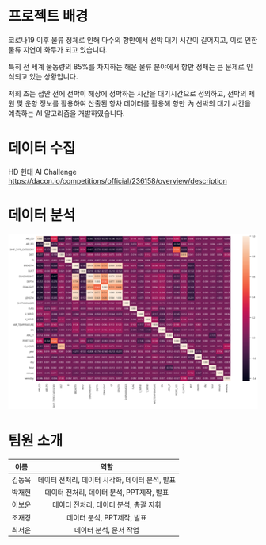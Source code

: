 # 프로젝트 배경
코로나19 이후 물류 정체로 인해 다수의 항만에서 선박 대기 시간이 길어지고, 이로 인한 물류 지연이 화두가 되고 있습니다. 

특히 전 세계 물동량의 85%를 차지하는 해운 물류 분야에서 항만 정체는 큰 문제로 인식되고 있는 상황입니다. 

저희 조는 접안 전에 선박이 해상에 정박하는 시간을 대기시간으로 정의하고, 선박의 제원 및 운항 정보를 활용하여 산출된 항차 데이터를 활용해 항만 內 선박의 대기 시간을 예측하는 AI 알고리즘을 개발하였습니다.

# 데이터 수집
HD 현대 AI Challenge
https://dacon.io/competitions/official/236158/overview/description

# 데이터 분석
![히트맵](heatmap.png)

# 팀원 소개
| 이름 | 역할 |
|:-:|:-:|
|김동욱|데이터 전처리,    데이터 시각화,   데이터 분석,   발표|
|박재현|데이터 전처리,    데이터 분석,   PPT제작,    발표|
|이보윤|데이터 전처리,    데이터 분석,   총괄 지휘|
|조재경|데이터 분석,   PPT제작,   발표|
|최서윤|데이터 분석,   문서 작업|

